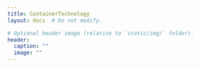```yaml
---
title: ContainerTechnology
layout: docs  # Do not modify.

# Optional header image (relative to `static/img/` folder).
header:
  caption: ""
  image: ""
---
```



